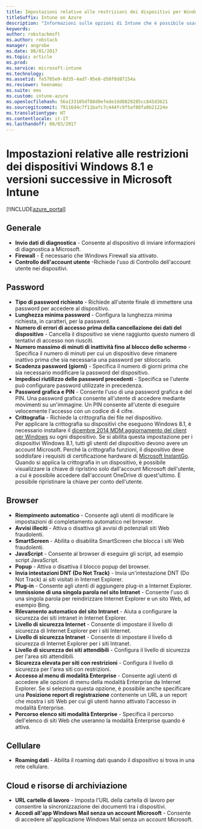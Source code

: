 ```yaml
---
title: Impostazioni relative alle restrizioni dei dispositivi per Windows 8.1
titleSuffix: Intune on Azure
description: "Informazioni sulle opzioni di Intune che è possibile usare per controllare le impostazioni e le funzionalità del dispositivo in dispositivi Windows 8.1.\""
keywords: 
author: robstackmsft
ms.author: robstack
manager: angrobe
ms.date: 08/01/2017
ms.topic: article
ms.prod: 
ms.service: microsoft-intune
ms.technology: 
ms.assetid: fe5785e9-8d35-4ad7-95e8-d50f8d87154a
ms.reviewer: heenamac
ms.suite: ems
ms.custom: intune-azure
ms.openlocfilehash: 56a133105df88d0efede1dd8829285cc845d3621
ms.sourcegitcommit: 79116d4c7f11bafc7c444fc9f5af80fa0b21224e
ms.translationtype: HT
ms.contentlocale: it-IT
ms.lasthandoff: 08/03/2017
---
```

# <a name="windows-81-and-later-device-restriction-settings-in-microsoft-intune"></a>Impostazioni relative alle restrizioni dei dispositivi Windows 8.1 e versioni successive in Microsoft Intune

[!INCLUDE[azure_portal](./includes/azure_portal.md)]

## <a name="general"></a>Generale

-   **Invio dati di diagnostica** - Consente al dispositivo di inviare informazioni di diagnostica a Microsoft.
-   **Firewall** - È necessario che Windows Firewall sia attivato.
-   **Controllo dell'account utente** -Richiede l'uso di Controllo dell'account utente nei dispositivi.

## <a name="password"></a>Password
-   **Tipo di password richiesto** - Richiede all'utente finale di immettere una password per accedere al dispositivo.
-   **Lunghezza minima password** - Configura la lunghezza minima richiesta, in caratteri, per la password.
-   **Numero di errori di accesso prima della cancellazione dei dati del dispositivo** - Cancella il dispositivo se viene raggiunto questo numero di tentativi di accesso non riusciti.
-   **Numero massimo di minuti di inattività fino al blocco dello schermo** - Specifica il numero di minuti per cui un dispositivo deve rimanere inattivo prima che sia necessaria una password per sbloccarlo.
-   **Scadenza password (giorni)** - Specifica il numero di giorni prima che sia necessario modificare la password del dispositivo.
-   **Impedisci riutilizzo delle password precedenti** - Specifica se l'utente può configurare password utilizzate in precedenza.
-   **Password grafica e PIN** - Consente l'uso di una password grafica e del PIN. Una password grafica consente all'utente di accedere mediante movimenti su un'immagine. Un PIN consente all'utente di eseguire velocemente l'accesso con un codice di 4 cifre.
-   **Crittografia** - Richiede la crittografia dei file nel dispositivo.<br>Per applicare la crittografia su dispositivi che eseguono Windows 8.1, è necessario installare il [dicembre 2014 MDM aggiornamento del client per Windows](https://support.microsoft.com/kb/3013816) su ogni dispositivo.
Se si abilita questa impostazione per i dispositivi Windows 8.1, tutti gli utenti del dispositivo devono avere un account Microsoft.
Perché la crittografia funzioni, il dispositivo deve soddisfare i requisiti di certificazione hardware di [Microsoft InstantGo](https://blogs.windows.com/windowsexperience/2014/06/19/instantgo-a-better-way-to-sleep/#IBHULcTfI4PokO8X.97).
Quando si applica la crittografia in un dispositivo, è possibile visualizzare la chiave di ripristino solo dall'account Microsoft dell'utente, a cui è possibile accedere dall'account OneDrive di quest'ultimo. È possibile ripristinare la chiave per conto dell'utente.     



## <a name="browser"></a>Browser
-   **Riempimento automatico** - Consente agli utenti di modificare le impostazioni di completamento automatico nel browser.
-   **Avvisi illeciti** - Attiva o disattiva gli avvisi di potenziali siti Web fraudolenti.
-   **SmartScreen** - Abilita o disabilita SmartScreen che blocca i siti Web fraudolenti.
-   **JavaScript** - Consente al browser di eseguire gli script, ad esempio script JavaScript.
-   **Popup** - Attiva o disattiva il blocco popup del browser.
-   **Invia intestazioni DNT (Do Not Track)** - Invia un'intestazione DNT (Do Not Track) ai siti visitati in Internet Explorer.
-   **Plug-in** - Consente agli utenti di aggiungere plug-in a Internet Explorer.
-   **Immissione di una singola parola nel sito Intranet** - Consente l'uso di una singola parola per reindirizzare Internet Explorer e un sito Web, ad esempio Bing.
-   **Rilevamento automatico del sito Intranet** - Aiuta a configurare la sicurezza dei siti intranet in Internet Explorer.
-   **Livello di sicurezza Internet** - Consente di impostare il livello di sicurezza di Internet Explorer per i siti Internet.
-   **Livello di sicurezza Intranet** - Consente di impostare il livello di sicurezza di Internet Explorer per i siti Intranet.
-   **Livello di sicurezza dei siti attendibili** - Configura il livello di sicurezza per l'area siti attendibili.
-   **Sicurezza elevata per siti con restrizioni** - Configura il livello di sicurezza per l'area siti con restrizioni.
-   **Accesso al menu di modalità Enterprise** - Consente agli utenti di accedere alle opzioni di menu della modalità Enterprise da Internet Explorer.
Se si seleziona questa opzione, è possibile anche specificare una **Posizione report di registrazione** contenente un URL a un report che mostra i siti Web per cui gli utenti hanno attivato l'accesso in modalità Enterprise.
-   **Percorso elenco siti modalità Enterprise** - Specifica il percorso dell'elenco di siti Web che useranno la modalità Enterprise quando è attiva.

## <a name="cellular"></a>Cellulare
-   **Roaming dati** - Abilita il roaming dati quando il dispositivo si trova in una rete cellulare.

## <a name="cloud-and-storage"></a>Cloud e risorse di archiviazione
-   **URL cartelle di lavoro** - Imposta l'URL della cartella di lavoro per consentire la sincronizzazione dei documenti tra i dispositivi.
-   **Accedi all'app Windows Mail senza un account Microsoft** - Consente di accedere all'applicazione Windows Mail senza un account Microsoft.    
